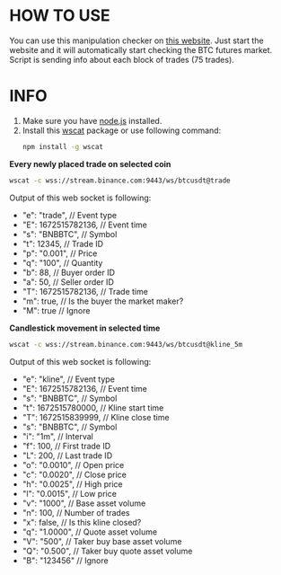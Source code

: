 # HOW TO USE
You can use this manipulation checker on [this website](https://themikerik.github.io/futuresChecker/).
Just start the website and it will automatically start checking the BTC futures market.
Script is sending info about each block of trades (75 trades).

# INFO
1. Make sure you have [node.js](https://nodejs.org/en) installed.
2.  Install this [wscat](https://www.npmjs.com/package/wscat) package or use following command:
    ```bash
    npm install -g wscat 
    ```

**Every newly placed trade on selected coin**
```bash
wscat -c wss://stream.binance.com:9443/ws/btcusdt@trade
```

Output of this web socket is following:
*  "e": "trade",       // Event type
*  "E": 1672515782136, // Event time
*  "s": "BNBBTC",      // Symbol
*  "t": 12345,         // Trade ID
*  "p": "0.001",       // Price
*  "q": "100",         // Quantity
*  "b": 88,            // Buyer order ID
*  "a": 50,            // Seller order ID
*  "T": 1672515782136, // Trade time
*  "m": true,          // Is the buyer the market maker?
*  "M": true           // Ignore


**Candlestick movement in selected time**
```bash
wscat -c wss://stream.binance.com:9443/ws/btcusdt@kline_5m
```
Output of this web socket is following:

*    "e": "kline",         // Event type
*    "E": 1672515782136,   // Event time
*    "s": "BNBBTC",        // Symbol
*    "t": 1672515780000, // Kline start time
*    "T": 1672515839999, // Kline close time
*    "s": "BNBBTC",      // Symbol
*    "i": "1m",          // Interval
*    "f": 100,           // First trade ID
*    "L": 200,           // Last trade ID
*    "o": "0.0010",      // Open price
*    "c": "0.0020",      // Close price
*    "h": "0.0025",      // High price
*    "l": "0.0015",      // Low price
*    "v": "1000",        // Base asset volume
*    "n": 100,           // Number of trades
*    "x": false,         // Is this kline closed?
*    "q": "1.0000",      // Quote asset volume
*    "V": "500",         // Taker buy base asset volume
*    "Q": "0.500",       // Taker buy quote asset volume
*    "B": "123456"       // Ignore
